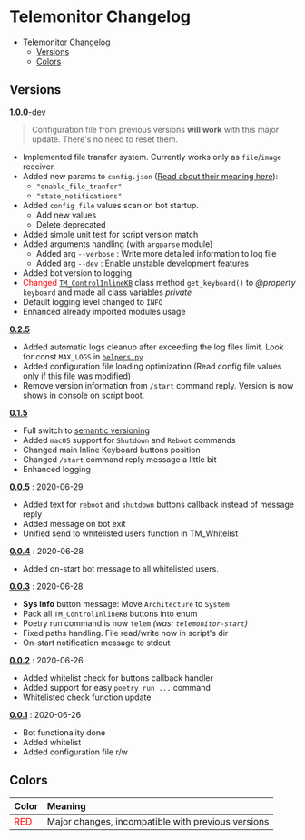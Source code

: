 # Telemonitor Changelog
- [Telemonitor Changelog](#telemonitor-changelog)
  - [Versions](#versions)
  - [Colors](#colors)

## Versions

[**1.0.0**-dev](https://github.com/maximilionus/Telemonitor/tree/development)
> Configuration file from previous versions **will work** with this major update. There's no need to reset them.
- Implemented file transfer system. Currently works only as `file`/`image` receiver.
- Added new params to `config.json` ([Read about their meaning here](./README.md#configuration-file)):
  - `"enable_file_tranfer"`
  - `"state_notifications"`
- Added `config file` values scan on bot startup.
  - Add new values
  - Delete deprecated
- Added simple unit test for script version match
- Added arguments handling (with `argparse` module)
  - Added arg `--verbose` : Write more detailed information to log file
  - Added arg `--dev` : Enable unstable development features
- Added bot version to logging
- <a style="color: red">Changed</a> [`TM_ControlInlineKB`](./Telemonitor/helpers.py) class method `get_keyboard()` to *@property* `keyboard` and made all class variables *private*
- Default logging level changed to `INFO`
- Enhanced already imported modules usage

[**0.2.5**](https://github.com/maximilionus/Telemonitor/releases/tag/v0.2.5)
- Added automatic logs cleanup after exceeding the log files limit. Look for const `MAX_LOGS` in [`helpers.py`](./Telemonitor/helpers.py)
- Added configuration file loading optimization (Read config file values only if this file was modified)
- Remove version information from `/start` command reply. Version is now shows in console on script boot.

[**0.1.5**](https://github.com/maximilionus/Telemonitor/releases/tag/v0.1.5)
- Full switch to [semantic versioning](https://semver.org/)
- Added `macOS` support for `Shutdown` and `Reboot` commands
- Changed main Inline Keyboard buttons position
- Changed `/start` command reply message a little bit
- Enhanced logging

[**0.0.5**](https://github.com/maximilionus/Telemonitor/releases/tag/v0.0.5) : 2020-06-29
- Added text for `reboot` and `shutdown` buttons callback instead of message reply
- Added message on bot exit
- Unified send to whitelisted users function in TM_Whitelist

[**0.0.4**](https://github.com/maximilionus/Telemonitor/releases/tag/v0.0.4) : 2020-06-28
- Added on-start bot message to all whitelisted users.

[**0.0.3**](https://github.com/maximilionus/Telemonitor/releases/tag/v0.0.3) : 2020-06-28
- **Sys Info** button message: Move `Architecture` to `System`
- Pack all `TM_ControlInlineKB` buttons into enum
- Poetry run command is now `telem` *(was: `telemonitor-start`)*
- Fixed paths handling. File read/write now in script's dir
- On-start notification message to stdout

[**0.0.2**](https://github.com/maximilionus/Telemonitor/releases/tag/v0.0.2) : 2020-06-26
- Added whitelist check for buttons callback handler
- Added support for easy `poetry run ...` command
- Whitelisted check function update

[**0.0.1**](https://github.com/maximilionus/Telemonitor/releases/tag/v0.0.1) : 2020-06-26
- Bot functionality done
- Added whitelist
- Added configuration file r/w

## Colors
| Color                         | Meaning                                            |
| :---------------------------- | :------------------------------------------------- |
| <a style="color: red">RED</a> | Major changes, incompatible with previous versions |